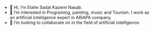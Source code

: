 - 👋 Hi, I’m Elahe Sadat Kazemi Nasab.
- 👀 I’m interested in Programing, painting, music and Tourism. I work as an artificial intelligence expert in ARIAPA company.
- 💞️ I’m looking to collaborate on in the field of artificial intelligence.

<!---
elsa199/elsa199 is a ✨ special ✨ repository because its `README.md` (this file) appears on your GitHub profile.
You can click the Preview link to take a look at your changes.
--->

